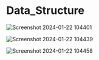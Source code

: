 # Data_Structure


![Screenshot 2024-01-22 104401](https://github.com/VihalKarhade/Data_Structure/assets/130913527/612a1d7a-20f0-4724-9ea6-2a3e5d44276f)


![Screenshot 2024-01-22 104439](https://github.com/VihalKarhade/Data_Structure/assets/130913527/04a0ff02-55f3-493a-bf96-ee2b797aa5f2)


![Screenshot 2024-01-22 104458](https://github.com/VihalKarhade/Data_Structure/assets/130913527/9f7d25a3-4234-4c5c-8721-65ec50c5afcc)

